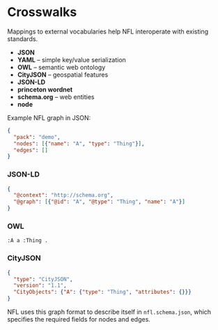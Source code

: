 # Crosswalks

Mappings to external vocabularies help NFL interoperate with existing standards.
- **JSON** 
- **YAML** – simple key/value serialization
- **OWL** – semantic web ontology
- **CityJSON** – geospatial features
- **JSON-LD**
- **princeton wordnet**
- **schema.org** – web entities
- **node**

Example NFL graph in JSON:

```json
{
  "pack": "demo",
  "nodes": [{"name": "A", "type": "Thing"}],
  "edges": []
}
```

### JSON-LD

```json
{
  "@context": "http://schema.org",
  "@graph": [{"@id": "A", "@type": "Thing", "name": "A"}]
}
```

### OWL

```
:A a :Thing .
```

### CityJSON

```json
{
  "type": "CityJSON",
  "version": "1.1",
  "CityObjects": {"A": {"type": "Thing", "attributes": {}}}
}
```

NFL uses this graph format to describe itself in `nfl.schema.json`, which
specifies the required fields for nodes and edges.

